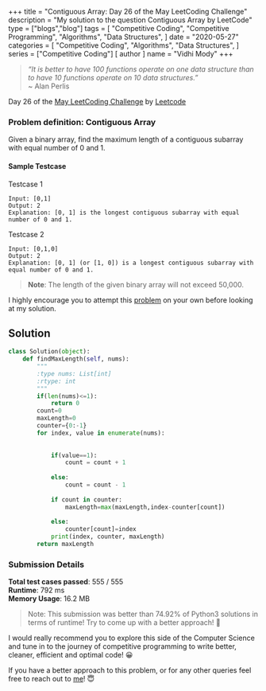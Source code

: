 +++
title = "Contiguous Array: Day 26 of the May LeetCoding Challenge"
description = "My solution to the question Contiguous Array by LeetCode"
type = ["blogs","blog"]
tags = [
    "Competitive Coding",
    "Competitive Programming",
    "Algorithms",
    "Data Structures",
]
date = "2020-05-27"
categories = [
    "Competitive Coding",
    "Algorithms",
    "Data Structures",
]
series = ["Competitive Coding"]
[ author ]
  name = "Vidhi Mody"
+++

> *“It is better to have 100 functions operate on one data structure than to have 10 functions operate on 10 data structures.”* \
> ~ Alan Perlis

Day 26 of the [May LeetCoding Challenge](https://leetcode.com/explore/featured/card/may-leetcoding-challenge/) by [Leetcode](https://leetcode.com/)

### Problem definition: Contiguous Array

Given a binary array, find the maximum length of a contiguous subarray with equal number of 0 and 1.

#### Sample Testcase 

Testcase 1

``` 
Input: [0,1]
Output: 2
Explanation: [0, 1] is the longest contiguous subarray with equal number of 0 and 1.
```

Testcase 2
```
Input: [0,1,0]
Output: 2
Explanation: [0, 1] (or [1, 0]) is a longest contiguous subarray with equal number of 0 and 1.
```

> **Note**: The length of the given binary array will not exceed 50,000.

I highly encourage you to attempt this [problem](https://leetcode.com/explore/challenge/card/may-leetcoding-challenge/537/week-4-may-22nd-may-28th/) on your own before looking at my solution.

## Solution

```python
class Solution(object):
    def findMaxLength(self, nums):
        """
        :type nums: List[int]
        :rtype: int
        """
        if(len(nums)<=1):
            return 0
        count=0
        maxLength=0
        counter={0:-1}
        for index, value in enumerate(nums): 
            
            
            if(value==1):
                count = count + 1
            
            else:
                count = count - 1
           
            if count in counter:
                maxLength=max(maxLength,index-counter[count])
                
            else:
                counter[count]=index
            print(index, counter, maxLength)
        return maxLength
```

### Submission Details

**Total test cases passed**: 555 / 555 \
**Runtime**: 792 ms \
**Memory Usage**: 16.2 MB 

>Note: This submission was better than 74.92% of Python3 solutions in terms of runtime! Try to come up with a better approach! :new_moon_with_face:

I would really recommend you to explore this side of the Computer Science and tune in to the journey of competitive programming to write better, cleaner, efficient and optimal code! :grinning:

If you have a better approach to this problem, or for any other queries feel free to reach out to [me](https://www.linkedin.com/in/vidhi-mody-21629a150)! :innocent: